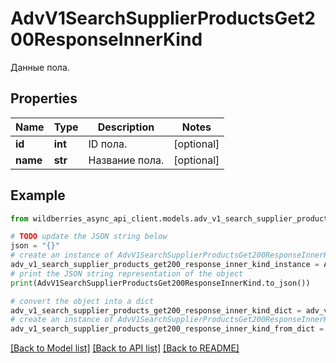 # AdvV1SearchSupplierProductsGet200ResponseInnerKind

Данные пола.

## Properties

Name | Type | Description | Notes
------------ | ------------- | ------------- | -------------
**id** | **int** | ID пола. | [optional] 
**name** | **str** | Название пола. | [optional] 

## Example

```python
from wildberries_async_api_client.models.adv_v1_search_supplier_products_get200_response_inner_kind import AdvV1SearchSupplierProductsGet200ResponseInnerKind

# TODO update the JSON string below
json = "{}"
# create an instance of AdvV1SearchSupplierProductsGet200ResponseInnerKind from a JSON string
adv_v1_search_supplier_products_get200_response_inner_kind_instance = AdvV1SearchSupplierProductsGet200ResponseInnerKind.from_json(json)
# print the JSON string representation of the object
print(AdvV1SearchSupplierProductsGet200ResponseInnerKind.to_json())

# convert the object into a dict
adv_v1_search_supplier_products_get200_response_inner_kind_dict = adv_v1_search_supplier_products_get200_response_inner_kind_instance.to_dict()
# create an instance of AdvV1SearchSupplierProductsGet200ResponseInnerKind from a dict
adv_v1_search_supplier_products_get200_response_inner_kind_from_dict = AdvV1SearchSupplierProductsGet200ResponseInnerKind.from_dict(adv_v1_search_supplier_products_get200_response_inner_kind_dict)
```
[[Back to Model list]](../README.md#documentation-for-models) [[Back to API list]](../README.md#documentation-for-api-endpoints) [[Back to README]](../README.md)


